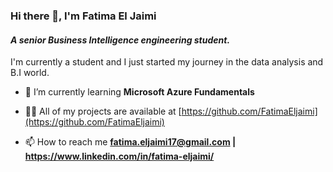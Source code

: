 ### Hi there 👋, I'm Fatima El Jaimi
#### *A senior Business Intelligence engineering student.*

I'm currently a student and I just started my journey in the data analysis and B.I world. 


- 🌱 I’m currently learning **Microsoft Azure Fundamentals**

- 👨‍💻 All of my projects are available at [https://github.com/FatimaEljaimi](https://github.com/FatimaEljaimi)

- 📫 How to reach me **fatima.eljaimi17@gmail.com | https://www.linkedin.com/in/fatima-eljaimi/**




